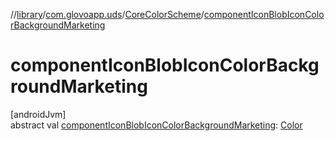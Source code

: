 //[library](../../../index.md)/[com.glovoapp.uds](../index.md)/[CoreColorScheme](index.md)/[componentIconBlobIconColorBackgroundMarketing](component-icon-blob-icon-color-background-marketing.md)

# componentIconBlobIconColorBackgroundMarketing

[androidJvm]\
abstract val [componentIconBlobIconColorBackgroundMarketing](component-icon-blob-icon-color-background-marketing.md): [Color](https://developer.android.com/reference/kotlin/androidx/compose/ui/graphics/Color.html)
